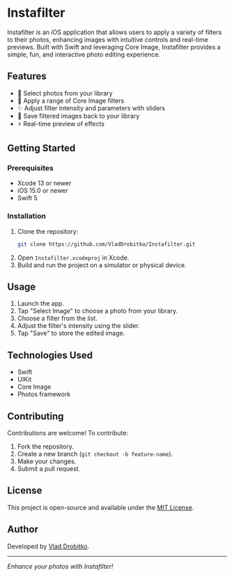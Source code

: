 # Instafilter

Instafilter is an iOS application that allows users to apply a variety of filters to their photos, enhancing images with intuitive controls and real-time previews. Built with Swift and leveraging Core Image, Instafilter provides a simple, fun, and interactive photo editing experience.

## Features

- 📸 Select photos from your library
- 🎨 Apply a range of Core Image filters
- ✨ Adjust filter intensity and parameters with sliders
- 💾 Save filtered images back to your library
- ⚡ Real-time preview of effects

## Getting Started

### Prerequisites

- Xcode 13 or newer
- iOS 15.0 or newer
- Swift 5

### Installation

1. Clone the repository:
   ```bash
   git clone https://github.com/VladDrobitko/Instafilter.git
   ```
2. Open `Instafilter.xcodeproj` in Xcode.
3. Build and run the project on a simulator or physical device.

## Usage

1. Launch the app.
2. Tap "Select Image" to choose a photo from your library.
3. Choose a filter from the list.
4. Adjust the filter's intensity using the slider.
5. Tap "Save" to store the edited image.

## Technologies Used

- Swift
- UIKit
- Core Image
- Photos framework

## Contributing

Contributions are welcome! To contribute:

1. Fork the repository.
2. Create a new branch (`git checkout -b feature-name`).
3. Make your changes.
4. Submit a pull request.

## License

This project is open-source and available under the [MIT License](LICENSE).

## Author

Developed by [Vlad Drobitko](https://github.com/VladDrobitko).

---

*Enhance your photos with Instafilter!*
